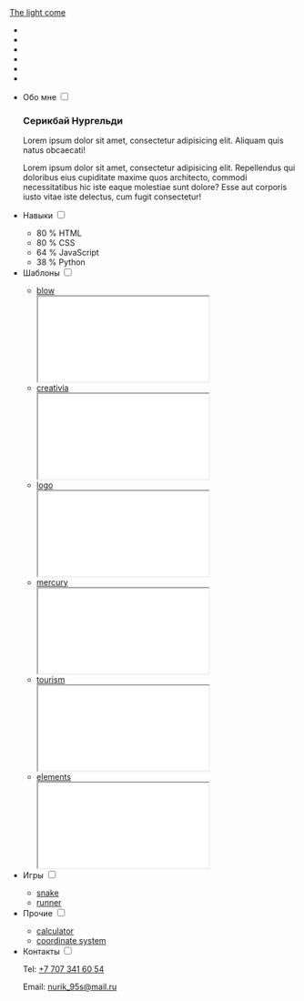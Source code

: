 <html lang="ru">
<head>
	<meta charset="UTF-8">
	<meta name="viewport" content="width=device-width, initial-scale=1">
	<title>The light come</title>
	<link rel="stylesheet" href="css/style.css">
	<link rel="stylesheet" href="css/slider.css">
</head>
<body>
	<div class="logo">
		<a href="/">
			<span>T</span><span>h</span><span>e</span>
			<span>l</span><span>i</span><span>g</span><span>h</span><span>t</span>
			<span>c</span><span>o</span><span>m</span><span>e</span>
		</a>
	</div>
	<section class="slider">
		<ul>
			<li></li>
			<li></li>
			<li></li>
			<li></li>
			<li></li>
			<li></li>
		</ul>
	</section>
	<section class="menu">
		<ul>
			<li class="menu__item">
				<label class="menu__title" for="btn_about">Обо мне</label>
				<input type="checkbox" name="menu_rule" id="btn_about">
				<article id="about" class="menu__body">
					<div class="content">
						<h1>Серикбай Нургельди</h1>
						<p>Lorem ipsum dolor sit amet, consectetur adipisicing elit. Aliquam quis natus obcaecati!</p>
						<p>Lorem ipsum dolor sit amet, consectetur adipisicing elit. Repellendus qui doloribus eius cupiditate maxime quos architecto, commodi necessitatibus hic iste eaque molestiae sunt dolore? Esse aut corporis iusto vitae iste delectus, cum fugit consectetur!</p>
					</div>
				</article>
			</li>
			<li class="menu__item">
				<label class="menu__title" for="btn_skills">Навыки</label>
				<input type="checkbox" name="menu_rule" id="btn_skills">
				<article id="skills" class="menu__body">
					<div class="content">
						<ul>
							<li class="html"><span>80 % <span>HTML</span></span></li>
							<li class="css"><span>80 % <span>CSS</span></span></li>
							<li class="js"><span>64 % <span>JavaScript</span></span></li>
							<li class="py"><span>38 % <span>Python</span></span></li>
						</ul>
					</div>
				</article>
			</li>
			<li class="menu__item">
				<label class="menu__title" for="btn_templates">Шаблоны</label>
				<input type="checkbox" name="menu_rule" id="btn_templates">
				<article id="sites" class="menu__body">
					<div class="content">
						<ul class="products">
							<li>
								<a href="projects/templates/blow/index.html">blow</a>
								<div class="img_wrap">
									<iframe src="projects/templates/blow/index.html"></iframe>
								</div>
							</li>
							<li>
								<a href="projects/templates/creativia/index.html">creativia</a>
								<div class="img_wrap">
									<iframe src="projects/templates/creativia/index.html"></iframe>
								</div>
							</li>
							<li>
								<a href="projects/templates/logo/index.html">logo</a>
								<div class="img_wrap">
									<iframe src="projects/templates/logo/index.html"></iframe>
								</div>
							</li>
							<li>
								<a href="projects/templates/mercury/index.html">mercury</a>
								<div class="img_wrap">
									<iframe src="projects/templates/mercury/index.html"></iframe>
								</div>
							</li>
							<li>
								<a href="projects/templates/tourism/index.html">tourism</a>
								<div class="img_wrap">
									<iframe src="projects/templates/tourism/index.html"></iframe>
								</div>
							</li>
							<li>
								<a href="projects/templates/elements/index.html">elements</a>
								<div class="img_wrap">
									<iframe src="projects/templates/elements/index.html"></iframe>
								</div>
							</li>
						</ul>
					</div>
				</article>
			</li>
			<li class="menu__item">
				<label class="menu__title" for="btn_games">Игры</label>
				<input type="checkbox" name="menu_rule" id="btn_games">
				<article id="games" class="menu__body">
					<div class="content">
						<ul class="products">
							<li>
								<a href="projects/games/snake/index.html">snake</a>
							</li>
							<li>
								<a href="projects/games/dog_runner/index.html">runner</a>
							</li>
						</ul>
					</div>
				</article>
			</li>
			<li class="menu__item">
				<label class="menu__title" for="btn_others">Прочие</label>
				<input type="checkbox" name="menu_rule" id="btn_others">
				<article id="others" class="menu__body">
					<div class="content">
						<ul class="products">
							<li>
								<a href="projects/others/calculate/calc.html">calculator</a>
							</li>
							<li>
								<a href="projects/others/coord/coord.html">coordinate system</a>
							</li>
						</ul>
					</div>
				</article>
			</li>
			<li class="menu__item">
				<label class="menu__title" for="btn_contact">Контакты</label>
				<input type="checkbox" name="menu_rule" id="btn_contact">
				<article id="contact" class="menu__body">
					<div class="content">
						<p>Tel:  <a href="tel:+77073416054">+7 707 341 60 54</a></p>
						<p>Email:  <a href="mailto:nurik_95s@mail.ru">nurik_95s@mail.ru</a></p>
					</div>
				</article>
			</li>
		</ul>
	</section>
</body>
</html>